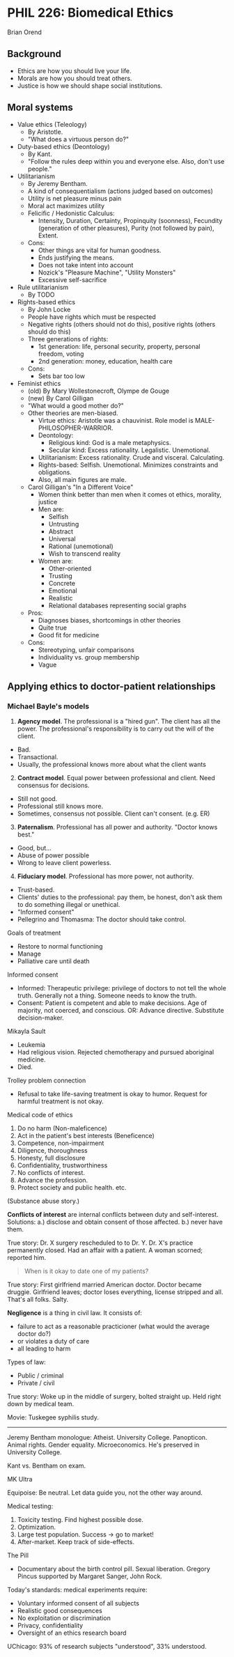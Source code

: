 # PHIL 226: Biomedical Ethics

Brian Orend

## Background

- Ethics are how you should live your life.
- Morals are how you should treat others.
- Justice is how we should shape social institutions.

## Moral systems

- Value ethics (Teleology)
  - By Aristotle.
  - "What does a virtuous person do?"
- Duty-based ethics (Deontology)
  - By Kant.
  - "Follow the rules deep within you and everyone else. Also, don't use people."
- Utilitarianism
  - By Jeremy Bentham.
  - A kind of consequentialism (actions judged based on outcomes)
  - Utility is net pleasure minus pain
  - Moral act maximizes utility
  - Felicific / Hedonistic Calculus:
    - Intensity, Duration, Certainty, Propinquity (soonness), Fecundity (generation of other pleasures), Purity (not followed by pain), Extent.
  - Cons:
    - Other things are vital for human goodness.
    - Ends justifying the means.
    - Does not take intent into account
    - Nozick's "Pleasure Machine", "Utility Monsters"
    - Excessive self-sacrifice
- Rule utilitarianism
  - By TODO
- Rights-based ethics
  - By John Locke
  - People have rights which must be respected
  - Negative rights (others should not do this), positive rights (others should do this)
  - Three generations of rights:
    - 1st generation: life, personal security, property, personal freedom, voting
    - 2nd generation: money, education, health care
  - Cons:
    - Sets bar too low
- Feminist ethics
  - (old) By Mary Wollestonecroft, Olympe de Gouge
  - (new) By Carol Gilligan
  - "What would a good mother do?"
  - Other theories are men-biased.
    - Virtue ethics: Aristotle was a chauvinist. Role model is MALE-PHILOSOPHER-WARRIOR.
    - Deontology:
      - Religious kind: God is a male metaphysics.
      - Secular kind: Excess rationality. Legalistic. Unemotional.
    - Utilitarianism: Excess rationality. Crude and visceral. Calculating.
    - Rights-based: Selfish. Unemotional. Minimizes constraints and obligations.
    - Also, all main figures are male.
  - Carol Gilligan's "In a Different Voice"
    - Women think better than men when it comes ot ethics, morality, justice
    - Men are:
      - Selfish
      - Untrusting
      - Abstract
      - Universal
      - Rational (unemotional)
      - Wish to transcend reality
    - Women are:
      - Other-oriented
      - Trusting
      - Concrete
      - Emotional
      - Realistic
      - Relational databases representing social graphs
  - Pros:
    - Diagnoses biases, shortcomings in other theories
    - Quite true
    - Good fit for medicine
  - Cons:
    - Stereotyping, unfair comparisons
    - Individuality vs. group membership
    - Vague
  

## Applying ethics to doctor-patient relationships

### Michael Bayle's models

1. **Agency model**. The professional is a "hired gun". The client has all the power. The professional's responsibility is to carry out the will of the client.
  - Bad.
  - Transactional.
  - Usually, the professional knows more about what the client wants
2. **Contract model**. Equal power between professional and client. Need consensus for decisions.
  - Still not good. 
  - Professional still knows more.
  - Sometimes, consensus not possible. Client can't consent. (e.g. ER)
3. **Paternalism**. Professional has all power and authority. "Doctor knows best."
  - Good, but...
  - Abuse of power possible
  - Wrong to leave client powerless.
4. **Fiduciary model**. Professional has more power, not authority.
  - Trust-based.
  - Clients' duties to the professional: pay them, be honest, don't ask them to do something illegal or unethical.
  - "Informed consent"
  - Pellegrino and Thomasma: The doctor should take control.

Goals of treatment
- Restore to normal functioning
- Manage
- Palliative care until death

Informed consent
- Informed: Therapeutic privilege: privilege of doctors to not tell the whole truth. Generally not a thing. Someone needs to know the truth.
- Consent: Patient is competent and able to make decisions. Age of majority, not coerced, and conscious. OR: Advance directive. Substitute decision-maker.

Mikayla Sault
- Leukemia
- Had religious vision. Rejected chemotherapy and pursued aboriginal medicine.
- Died.

Trolley problem connection
- Refusal to take life-saving treatment is okay to humor. Request for harmful treatment is not okay.

Medical code of ethics
1. Do no harm (Non-maleficence)
2. Act in the patient's best interests (Beneficence)
3. Competence, non-impairment
4. Diligence, thoroughness
5. Honesty, full disclosure
6. Confidentiality, trustworthiness
7. No conflicts of interest.
8. Advance the profession.
9. Protect society and public health.
etc.

(Substance abuse story.)

**Conflicts of interest** are internal conflicts between duty and self-interest. Solutions: a.) disclose and obtain consent of those affected. b.) never have them.

True story: Dr. X surgery rescheduled to to Dr. Y. Dr. X's practice permanently closed. Had an affair with a patient. A woman scorned; reported him.

> When is it okay to date one of my patients?

True story: First girlfriend married American doctor. Doctor became druggie. Girlfriend leaves; doctor loses everything, license stripped and all. That's all folks. Salty.

**Negligence** is a thing in civil law. It consists of:
- failure to act as a reasonable practicioner (what would the average doctor do?)
- or violates a duty of care
- all leading to harm

Types of law:
- Public / criminal
- Private / civil

True story: Woke up in the middle of surgery, bolted straight up. Held right down by medical team.

Movie: Tuskegee syphilis study.

---

Jeremy Bentham monologue: Atheist. University College. Panopticon. Animal rights. Gender equality. Microeconomics. He's preserved in University College.

Kant vs. Bentham on exam.

MK Ultra

Equipoise: Be neutral. Let data guide you, not the other way around.

Medical testing:
1. Toxicity testing. Find highest possible dose.
2. Optimization.
3. Large test population. Success -> go to market!
4. After-market. Keep track of side-effects.

The Pill
- Documentary about the birth control pill. Sexual liberation. Gregory Pincus supported by Margaret Sanger, John Rock.

Today's standards: medical experiments require:
- Voluntary informed consent of all subjects
- Realistic good consequences
- No exploitation or discrimination
- Privacy, confidentiality
- Oversight of an ethics research board

UChicago: 93% of research subjects "understood", 33% understood.
